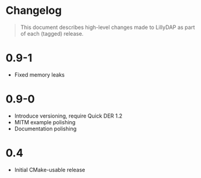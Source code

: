 # Changelog

> This document describes high-level changes made to LillyDAP
> as part of each (tagged) release.

# 0.9-1

- Fixed memory leaks

# 0.9-0

- Introduce versioning, require Quick DER 1.2
- MITM example polishing
- Documentation polishing

# 0.4

- Initial CMake-usable release

